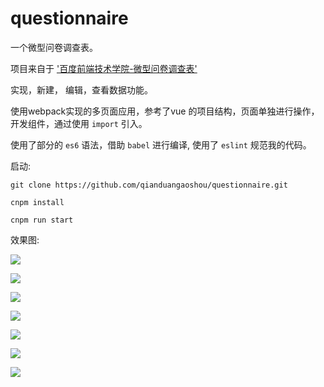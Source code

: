 # questionnaire

一个微型问卷调查表。

项目来自于   ['百度前端技术学院-微型问卷调查表'](http://ife.baidu.com/2016/task/detail?taskId=50)

实现，新建， 编辑，查看数据功能。 

使用webpack实现的多页面应用，参考了vue 的项目结构，页面单独进行操作，开发组件，通过使用 `import` 引入。

使用了部分的 `es6` 语法，借助 `babel` 进行编译, 使用了 `eslint` 规范我的代码。

启动:  

`git clone https://github.com/qianduangaoshou/questionnaire.git`

`cnpm install`

`cnpm run start`



效果图:  

![](http://ov3b9jngp.bkt.clouddn.com/qsAdd.png)

![](http://ov3b9jngp.bkt.clouddn.com/qsList2.png)

![](http://ov3b9jngp.bkt.clouddn.com/qsDel.png)

![](http://ov3b9jngp.bkt.clouddn.com/qsShow.png)

![](http://ov3b9jngp.bkt.clouddn.com/qsData.png)

![](http://ov3b9jngp.bkt.clouddn.com/qsList.png)

![](http://ov3b9jngp.bkt.clouddn.com/qsTip.png)

